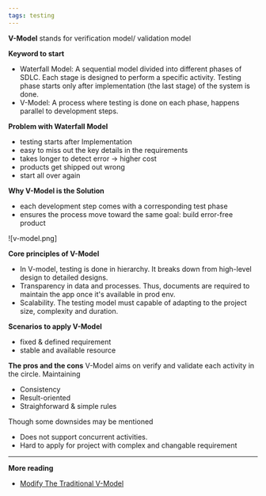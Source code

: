 ```yaml
---
tags: testing
---
```


**V-Model**
stands for verification model/ validation model

**Keyword to start**
- Waterfall Model: A sequential model divided into different phases of SDLC. Each stage is designed to perform a specific activity. Testing phase starts only after implementation (the last stage) of the system is done.
- V-Model: A process where testing is done on each phase, happens parallel to development steps. 


**Problem with Waterfall Model**
- testing starts after Implementation
- easy to miss out the key details in the requirements 
- takes longer to detect error -> higher cost
-  products get shipped out wrong
- start all over again

**Why V-Model is the Solution**
- each development step comes with a corresponding test phase
- ensures the process move toward the same goal: build error-free product

![v-model.png]


**Core principles of V-Model**
- In V-model, testing is done in hierarchy. It breaks down from high-level design to detailed designs.
- Transparency in data and processes. Thus, documents are required to maintain the app once it's available in prod env.
- Scalability. The testing model must capable of adapting to the project size, complexity and duration. 

**Scenarios to apply V-Model**
- fixed & defined requirement
- stable and available resource

**The pros and the cons**
V-Model aims on verify and validate each activity in the circle. Maintaining
- Consistency
- Result-oriented
- Straighforward & simple rules

Though some downsides may be mentioned
- Does not support concurrent activities. 
- Hard to apply for project with complex and changable requirement

---

**More reading**
- [Modify The Traditional V-Model](https://insights.sei.cmu.edu/blog/using-v-models-for-testing/)
